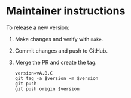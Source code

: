 # Maintainer instructions

To release a new version:

1. Make changes and verify with `make`.

2. Commit changes and push to GitHub.

3. Merge the PR and create the tag.

    ```
    version=vA.B.C
    git tag -a $version -m $version
    git push
    git push origin $version
    ```
